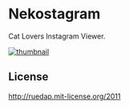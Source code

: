 # Nekostagram

Cat Lovers Instagram Viewer.

[![thumbnail](https://dl.dropboxusercontent.com/u/281168/images/github-nekostagram-readme.jpg)](http://nekostagram.com/)

## License
http://ruedap.mit-license.org/2011

